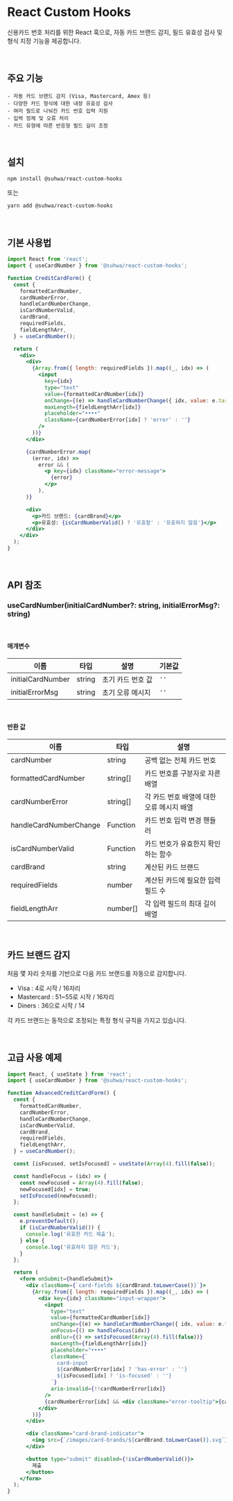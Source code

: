 # React Custom Hooks

신용카드 번호 처리를 위한 React 훅으로, 자동 카드 브랜드 감지, 필드 유효성 검사 및 형식 지정 기능을 제공합니다.

<br/>

## 주요 기능

```
- 자동 카드 브랜드 감지 (Visa, Mastercard, Amex 등)
- 다양한 카드 형식에 대한 내장 유효성 검사
- 여러 필드로 나눠진 카드 번호 입력 지원
- 입력 정제 및 오류 처리
- 카드 유형에 따른 반응형 필드 길이 조정
```

<br/>

## 설치

```bash
npm install @suhwa/react-custom-hooks
```

또는

```bash
yarn add @suhwa/react-custom-hooks
```

<br/>

## 기본 사용법

```jsx
import React from 'react';
import { useCardNumber } from '@suhwa/react-custom-hooks';

function CreditCardForm() {
  const {
    formattedCardNumber,
    cardNumberError,
    handleCardNumberChange,
    isCardNumberValid,
    cardBrand,
    requiredFields,
    fieldLengthArr,
  } = useCardNumber();

  return (
    <div>
      <div>
        {Array.from({ length: requiredFields }).map((_, idx) => (
          <input
            key={idx}
            type="text"
            value={formattedCardNumber[idx]}
            onChange={(e) => handleCardNumberChange({ idx, value: e.target.value })}
            maxLength={fieldLengthArr[idx]}
            placeholder="••••"
            className={cardNumberError[idx] ? 'error' : ''}
          />
        ))}
      </div>

      {cardNumberError.map(
        (error, idx) =>
          error && (
            <p key={idx} className="error-message">
              {error}
            </p>
          ),
      )}

      <div>
        <p>카드 브랜드: {cardBrand}</p>
        <p>유효성: {isCardNumberValid() ? '유효함' : '유효하지 않음'}</p>
      </div>
    </div>
  );
}
```

<br/>

## API 참조

### useCardNumber(initialCardNumber?: string, initialErrorMsg?: string)

<br/>

#### 매개변수

| 이름              | 타입   | 설명              | 기본값 |
| ----------------- | ------ | ----------------- | ------ |
| initialCardNumber | string | 초기 카드 번호 값 | `''`   |
| initialErrorMsg   | string | 초기 오류 메시지  | `''`   |

<br/>

#### 반환 값

| 이름                   | 타입     | 설명                                      |
| ---------------------- | -------- | ----------------------------------------- |
| cardNumber             | string   | 공백 없는 전체 카드 번호                  |
| formattedCardNumber    | string[] | 카드 번호를 구분자로 자른 배열            |
| cardNumberError        | string[] | 각 카드 번호 배열에 대한 오류 메시지 배열 |
| handleCardNumberChange | Function | 카드 번호 입력 변경 핸들러                |
| isCardNumberValid      | Function | 카드 번호가 유효한지 확인하는 함수        |
| cardBrand              | string   | 계산된 카드 브랜드                        |
| requiredFields         | number   | 계산된 카드에 필요한 입력 필드 수         |
| fieldLengthArr         | number[] | 각 입력 필드의 최대 길이 배열             |

<br/>

## 카드 브랜드 감지

처음 몇 자리 숫자를 기반으로 다음 카드 브랜드를 자동으로 감지합니다.

- Visa : 4로 시작 / 16자리
- Mastercard : 51~55로 시작 / 16자리
- Diners : 36으로 시작 / 14

각 카드 브랜드는 동적으로 조정되는 특정 형식 규칙을 가지고 있습니다.

<br/>

## 고급 사용 예제

```jsx
import React, { useState } from 'react';
import { useCardNumber } from '@suhwa/react-custom-hooks';

function AdvancedCreditCardForm() {
  const {
    formattedCardNumber,
    cardNumberError,
    handleCardNumberChange,
    isCardNumberValid,
    cardBrand,
    requiredFields,
    fieldLengthArr,
  } = useCardNumber();

  const [isFocused, setIsFocused] = useState(Array(4).fill(false));

  const handleFocus = (idx) => {
    const newFocused = Array(4).fill(false);
    newFocused[idx] = true;
    setIsFocused(newFocused);
  };

  const handleSubmit = (e) => {
    e.preventDefault();
    if (isCardNumberValid()) {
      console.log('유효한 카드 제출');
    } else {
      console.log('유효하지 않은 카드');
    }
  };

  return (
    <form onSubmit={handleSubmit}>
      <div className={`card-fields ${cardBrand.toLowerCase()}`}>
        {Array.from({ length: requiredFields }).map((_, idx) => (
          <div key={idx} className="input-wrapper">
            <input
              type="text"
              value={formattedCardNumber[idx]}
              onChange={(e) => handleCardNumberChange({ idx, value: e.target.value })}
              onFocus={() => handleFocus(idx)}
              onBlur={() => setIsFocused(Array(4).fill(false))}
              maxLength={fieldLengthArr[idx]}
              placeholder="••••"
              className={`
                card-input 
                ${cardNumberError[idx] ? 'has-error' : ''} 
                ${isFocused[idx] ? 'is-focused' : ''}
              `}
              aria-invalid={!!cardNumberError[idx]}
            />
            {cardNumberError[idx] && <div className="error-tooltip">{cardNumberError[idx]}</div>}
          </div>
        ))}
      </div>

      <div className="card-brand-indicator">
        <img src={`/images/card-brands/${cardBrand.toLowerCase()}.svg`} alt={`${cardBrand} 카드`} />
      </div>

      <button type="submit" disabled={!isCardNumberValid()}>
        제출
      </button>
    </form>
  );
}
```

